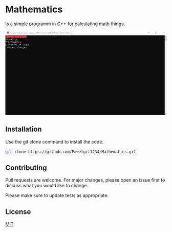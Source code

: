 # Mathematics

Is a simple programm in C++ for calculating math things.

![Alt text](img/img1.png)

## Installation

Use the git clone command to install the code.

```bash
git clone https://github.com/Pawelgit1234/Mathematics.git
```

## Contributing

Pull requests are welcome. For major changes, please open an issue first
to discuss what you would like to change.

Please make sure to update tests as appropriate.

## License

[MIT](https://choosealicense.com/licenses/mit/)
